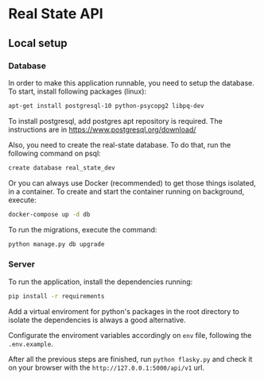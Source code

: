 # Real State API

## Local setup

### Database

In order to make this application runnable, you need to setup the database.
To start, install following packages (linux):

```bash
apt-get install postgresql-10 python-psycopg2 libpq-dev
```

To install postgresql, add postgres apt repository is required. The instructions are in https://www.postgresql.org/download/

Also, you need to create the real-state database. To do that, run the following command on psql:

```bash
create database real_state_dev
```

Or you can always use Docker (recommended) to get those things isolated, in a container.
To create and start the container running on background, execute:

```bash
docker-compose up -d db
```

To run the migrations, execute the command:

```bash
python manage.py db upgrade
```

### Server

To run the application, install the dependencies running:

```bash
pip install -r requirements
```

Add a virtual enviroment for python's packages in the root directory to isolate the dependencies is always a good alternative.

Configurate the enviroment variables accordingly on `env` file, following the `.env.example`.

After all the previous steps are finished, run `python flasky.py` and check it on your browser with the `http://127.0.0.1:5000/api/v1` url.
